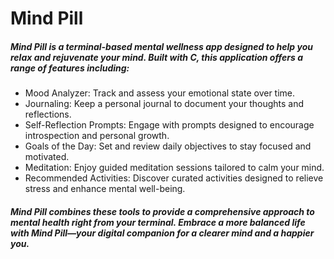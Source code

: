 # Mind Pill

##### Mind Pill is a terminal-based mental wellness app designed to help you relax and rejuvenate your mind. Built with C, this application offers a range of features including:

- Mood Analyzer: Track and assess your emotional state over time.
- Journaling: Keep a personal journal to document your thoughts and reflections.
- Self-Reflection Prompts: Engage with prompts designed to encourage introspection and personal growth.
- Goals of the Day: Set and review daily objectives to stay focused and motivated.
- Meditation: Enjoy guided meditation sessions tailored to calm your mind.
- Recommended Activities: Discover curated activities designed to relieve stress and enhance mental well-being.

##### Mind Pill combines these tools to provide a comprehensive approach to mental health right from your terminal. Embrace a more balanced life with Mind Pill—your digital companion for a clearer mind and a happier you.
